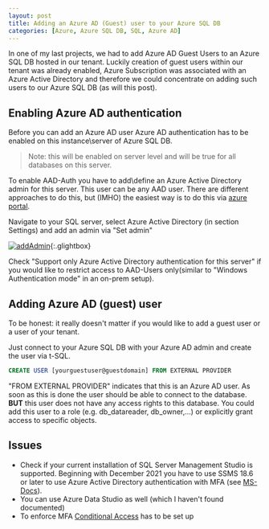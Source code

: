 ```yaml
---
layout: post
title: Adding an Azure AD (Guest) user to your Azure SQL DB
categories: [Azure, Azure SQL DB, SQL, Azure AD]
---
```


In one of my last projects, we had to add Azure AD Guest Users to an Azure SQL DB hosted in our tenant. Luckily creation of guest users within our tenant was already enabled, Azure Subscription was associated with an Azure Active Directory and therefore we could concentrate on adding such users to our Azure SQL DB (as will this post).
<!--more-->

## Enabling Azure AD authentication
Before you can add an Azure AD user Azure AD authentication has to be enabled on this instance\server of Azure SQL DB. 
>Note: this will be enabled on server level and will be true for all databases on this server.

To enable AAD-Auth you have to add\define an Azure Active Directory admin for this server. This user can be any AAD user. There are different approaches to do this, but (IMHO) the easiest way is to do this via [azure portal](https://portal.azure.com/).

Navigate to your SQL server, select Azure Active Directory (in section Settings) and add an admin via "Set admin"

[![addAdmin](https://gregorprohaska.github.io/BlogTestForeverJekyll/assets/image/blogpictures/2021-01-10-aad-azure-ad-guest-user-to-azure-sql-db/AAD-Admin3.jpg "set Azure AD admin")](https://gregorprohaska.github.io/BlogTestForeverJekyll/assets/image/blogpictures/2021-01-10-aad-azure-ad-guest-user-to-azure-sql-db/AAD-Admin3.jpg){:.glightbox}


Check "Support only Azure Active Directory authentication for this server" if you would like to restrict access to AAD-Users only(similar to "Windows Authentication mode" in an on-prem setup).

## Adding Azure AD (guest) user
To be honest: it really doesn't matter if you would like to add a guest user or a user of your tenant.

Just connect to your Azure SQL DB with your Azure AD admin and create the user via t-SQL.

```SQL
CREATE USER [yourguestuser@guestdomain] FROM EXTERNAL PROVIDER
```

"FROM EXTERNAL PROVIDER" indicates that this is an Azure AD user.
As soon as this is done the user should be able to connect to the database. **BUT** this user does not have any access rights to this database. You could add this user to a role (e.g. db_datareader, db_owner,...) or explicitly grant access to specific objects.

## Issues
- Check if your current installation of SQL Server Management Studio is supported. Beginning with December 2021 you have to use SSMS 18.6 or later to use Azure Active Directory authentication with MFA (see [MS-Docs](https://docs.microsoft.com/en-us/azure/azure-sql/database/authentication-mfa-ssms-overview)).
- You can use Azure Data Studio as well (which I haven't found documented)
- To enforce MFA [Conditional Access](https://docs.microsoft.com/en-us/azure/azure-sql/database/conditional-access-configure) has to be set up


